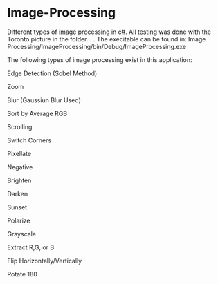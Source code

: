 # Image-Processing
Different types of image processing in c#. All testing was done with the Toronto picture in the folder.
.
.
The execitable can be found in: Image Processing/ImageProcessing/bin/Debug/ImageProcessing.exe


The following types of image processing exist in this application:



  Edge Detection (Sobel Method)

  Zoom

  Blur (Gaussiun Blur Used)

  Sort by Average RGB

  Scrolling

  Switch Corners

  Pixellate

  Negative

  Brighten

  Darken

  Sunset

  Polarize

  Grayscale

  Extract R,G, or B

  Flip Horizontally/Vertically

  Rotate 180
